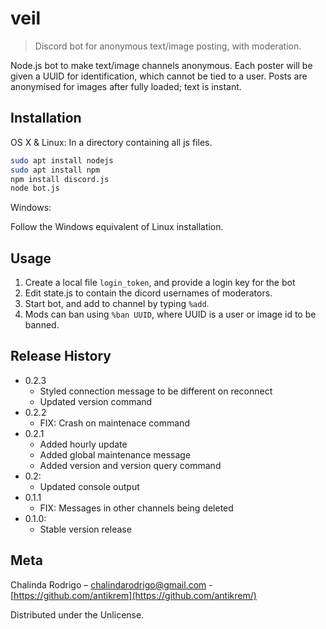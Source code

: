 # veil
> Discord bot for anonymous text/image posting, with moderation.

Node.js bot to make text/image channels anonymous. Each poster will be given a UUID for identification, which cannot be tied to a user. Posts are anonymised for images after fully loaded; text is instant.

## Installation

OS X & Linux:
In a directory containing all js files.
```sh
sudo apt install nodejs
sudo apt install npm 
npm install discord.js
node bot.js
```

Windows:

Follow the Windows equivalent of Linux installation. 

## Usage

1. Create a local file `login_token`, and provide a login key for the bot
2. Edit state.js to contain the dicord usernames of moderators.
3. Start bot, and add to channel by typing `%add`.
4. Mods can ban using `%ban UUID`, where UUID is a user or image id to be banned.

## Release History
* 0.2.3
    * Styled connection message to be different on reconnect
    * Updated version command
* 0.2.2
    * FIX: Crash on maintenace command
* 0.2.1
    * Added hourly update
    * Added global maintenance message
    * Added version and version query command
* 0.2:
    * Updated console output
* 0.1.1
    * FIX: Messages in other channels being deleted
* 0.1.0:
    * Stable version release

## Meta

Chalinda Rodrigo – chalindarodrigo@gmail.com - [https://github.com/antikrem](https://github.com/antikrem/)

Distributed under the Unlicense.
